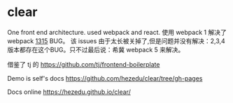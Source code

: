 # clear
One front end architecture. used webpack and react.
使用 webpack 1 解决了 webpack [1315](https://github.com/webpack/webpack/issues/1315) BUG。 该 issues 由于太长被关掉了,但是问题并没有解决：2,3,4版本都存在这个BUG。只不过最后说：希冀 webpack 5 来解决。

借鉴了 tj 的 https://github.com/tj/frontend-boilerplate

Demo is self's docs https://github.com/hezedu/clear/tree/gh-pages

Docs online https://hezedu.github.io/clear/

